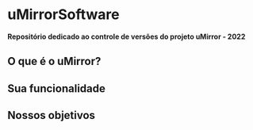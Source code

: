 # uMirrorSoftware

**Repositório dedicado ao controle de versões do projeto uMirror - 2022**

## O que é o uMirror?

## Sua funcionalidade

## Nossos objetivos
